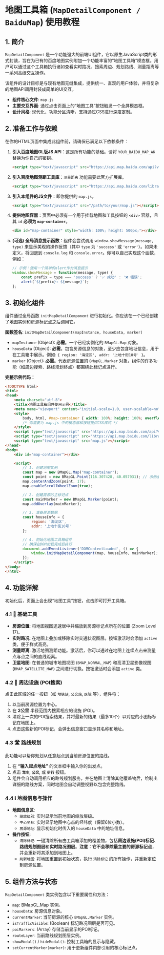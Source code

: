 # 地图工具箱 (`MapDetailComponent / BaiduMap`) 使用教程

## 1. 简介

`MapDetailComponent` 是一个功能强大的前端UI组件，它以原生JavaScript类的形式封装，旨在为已有的百度地图实例附加一个功能丰富的“地图工具箱”模态框。用户可以通过这个工具箱执行诸如查看实时路况、搜索周边、规划路线、测量距离等一系列高级交互操作。

该组件的设计目标是与现有地图无缝集成，提供统一、直观的用户体验，并将复杂的地图API调用封装成简单的UI交互。

- **组件核心文件**: `map.js`
- **主要交互界面**: 通过点击页面上的“地图工具”按钮触发一个全屏模态框。
- **设计风格**: 现代化、功能分区清晰，支持通过CSS进行深度定制。

## 2. 准备工作与依赖

在你的HTML页面中集成此组件前，请确保已满足以下依赖条件：

1. **引入百度地图GL版JS API**：这是所有功能的基础。请将 `YOUR_BAIDU_MAP_AK` 替换为你自己的密钥。

   ```html
   <script type="text/javascript" src="https://api.map.baidu.com/api?v=1.0&type=webgl&ak=YOUR_BAIDU_MAP_AK"></script>
   ```

2. **引入百度地图测距工具库**：`测量距离` 功能需要此官方扩展库。

   ```html
   <script type="text/javascript" src="https://api.map.baidu.com/library/DistanceTool/1.2/src/DistanceTool_min.js"></script>
   ```

3. **引入本组件的JS文件**：即你提供的 `map.js`。

   ```html
   <script type="text/javascript" src="/path/to/your/map.js"></script>
   ```

4. **提供地图容器**：页面中必须有一个用于挂载地图和工具按钮的 `<div>` 容器，且其 `id` **必须为 `map-container`**。

   ```html
   <div id="map-container" style="width: 100%; height: 500px;"></div>
   ```

5. **(可选) 全局消息提示函数**：组件会尝试调用 `window.showMessage(message, type)` 来显示美观的操作反馈（其中 `type` 为 `'success'` 或 `'error'`）。如果未定义，将回退到 `console.log` 和 `console.error`。你可以自己实现这个函数，例如：

   ```js
   // 示例：使用一个简单的alert作为消息提示
   window.showMessage = function(message, type) {
       const prefix = type === 'success' ? '✅ 成功' : '❌ 错误';
       alert(`${prefix}: ${message}`);
   };
   ```

## 3. 初始化组件

组件通过全局函数 `initMapDetailComponent` 进行初始化。你应该在一个已经创建了地图实例和房源标记点之后调用它。

**函数签名**: `initMapDetailComponent(mapInstance, houseData, marker)`

- `mapInstance` (Object): **必需**。一个已经实例化的 `BMapGL.Map` 对象。
- `houseData` (Object): **必需**。包含房源信息的对象，至少应包含地址信息，用于在工具箱中展示。例如: `{ region: '海淀区', addr: '上地十街10号' }`。
- `marker` (Object): **必需**。代表房源位置的 `BMapGL.Marker` 对象，组件的许多功能（如周边搜索、路线规划终点）都围绕此标记点进行。

**完整示例代码：**

```html
<!DOCTYPE html>
<html>
<head>
    <meta charset="utf-8">
    <title>地图工具箱组件使用示例</title>
    <meta name="viewport" content="initial-scale=1.0, user-scalable=no">
    <style>
        body, html, #map-container { width: 100%; height: 100%; overflow: hidden; margin: 0; font-family: "Microsoft YaHei"; }
        /* 你需要为 map.js 中的模态框和按钮提供CSS样式 */
    </style>
    <script type="text/javascript" src="https://api.map.baidu.com/api?v=1.0&type=webgl&ak=YOUR_BAIDU_MAP_AK"></script>
    <script type="text/javascript" src="https://api.map.baidu.com/library/DistanceTool/1.2/src/DistanceTool_min.js"></script>
    <script type="text/javascript" src="map.js"></script>
</head>
<body>
    <div id="map-container"></div>

    <script>
        // 1. 创建地图实例
        const map = new BMapGL.Map("map-container");
        const point = new BMapGL.Point(116.307428, 40.057031); // 示例坐标：百度大厦
        map.centerAndZoom(point, 17);
        map.enableScrollWheelZoom(true);

        // 2. 创建房源的主标记点
        const mainMarker = new BMapGL.Marker(point);
        map.addOverlay(mainMarker);

        // 3. 准备房源数据
        const houseInfo = {
            region: '海淀区',
            addr: '上地十街10号'
        };

        // 4. 初始化地图工具箱组件
        // 确保在DOM加载完成后执行
        document.addEventListener('DOMContentLoaded', () => {
            window.initMapDetailComponent(map, houseInfo, mainMarker);
        });
    </script>
</body>
</html>
```

## 4. 功能详解

初始化后，页面上会出现“地图工具”按钮，点击即可打开工具箱。

### 4.1 🎯 基础工具

- **房源位置**: 将地图视图迅速居中并缩放到房源标记点所在的位置 (Zoom Level 17)。
- **实时路况**: 在地图上叠加或移除实时交通状况图层。按钮激活时会添加 `active` 类，便于样式高亮。
- **测量距离**: 激活地图测距功能。激活后，你可以通过在地图上连续点击来测量点与点之间的直线距离。
- **卫星地图**: 在普通的城市地图视图 (`BMAP_NORMAL_MAP`) 和高清卫星影像视图 (`BMAP_SATELLITE_MAP`) 之间进行切换。按钮激活时会添加 `active` 类。

### 4.2 🏪 周边设施 (POI搜索)

点击此区域的任一按钮（如 `地铁站`, `公交站`, `医院` 等），组件将：

1. 以当前房源位置为中心。
2. 在 **2公里** 半径范围内搜索相应的设施 (POI)。
3. 清除上一次的POI搜索结果，并将最新的结果（最多10个）以对应的小图标标记在地图上。
4. 点击这些新的POI标记，会弹出信息窗口显示其名称和地址。

### 4.3 🛣️ 路线规划

此功能可以帮你规划从任意起点到当前房源位置的路线。

1. 在 **“输入起点地址”** 的文本框中输入你的出发点。
2. 点击 **`驾车`**, **`公交`**, 或 **`步行`** 按钮。
3. 组件会自动调用相应的路线规划服务，并在地图上清除其他覆盖物后，绘制出详细的路线方案，同时地图会自动调整视野以包含完整路线。

### 4.4 ℹ️ 地图信息与操作

- **地图信息区**:
  - `缩放级别`: 实时显示当前地图的缩放层级。
  - `中心坐标`: 实时显示地图中心点的经纬度（保留6位小数）。
  - `房源地址`: 显示初始化时传入的 `houseData` 中的地址信息。
- **操作按钮**:
  - `清除标记`: 一键清除所有由工具箱添加的覆盖物，包括**周边设施(POI)标记**、**路线规划图层**和**实时路况图层**。**注意：它不会移除最主要的房源标记点**，并会重新将其添加到地图上。
  - `刷新地图`: 将地图重置到初始状态，执行 `清除标记` 的所有操作，并重新定位到房源位置。

## 5. 组件方法与状态

`MapDetailComponent` 类实例包含以下重要属性和方法：

- `map`: BMapGL.Map 实例。
- `houseData`: 房源信息对象。
- `currentMarker`: 当前房源的核心 `BMapGL.Marker` 实例。
- `isTrafficVisible`: (Boolean) 标记路况图层是否可见。
- `poiMarkers`: (Array) 存储当前显示的POI标记。
- `routeLayer`: 当前路线规划图层实例。
- `showModal()` / `hideModal()`: 控制工具箱的显示与隐藏。
- `setCurrentMarker(marker)`: 用于更新组件内部引用的核心标记点。